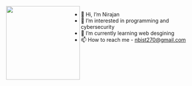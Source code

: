 <img align="left" src="https://user-images.githubusercontent.com/38756870/198891783-b77e52b6-4a93-48a8-bfad-d7fdd34f5a72.gif" width="200px"/>

- 👋 Hi, I’m Nirajan
- 👀 I’m interested in programming and cybersecurity
- 🌱 I’m currently learning web desgining
- 📫 How to reach me - nbist270@gmail.com




<!---
nbist24k/nbist24k is a ✨ special ✨ repository because its `README.md` (this file) appears on your GitHub profile.
You can click the Preview link to take a look at your changes.
--->

